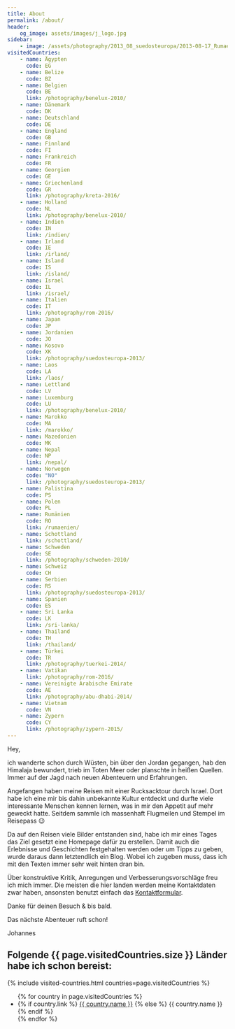 ```yaml
---
title: About
permalink: /about/
header:
    og_image: assets/images/j_logo.jpg
sidebar:
    - image: /assets/photography/2013_08_suedosteuropa/2013-08-17_Rumaenien_mit_Johannes_032-678x1024.jpg
visitedCountries:
    - name: Ägypten
      code: EG
    - name: Belize
      code: BZ
    - name: Belgien
      code: BE
      link: /photography/benelux-2010/
    - name: Dänemark
      code: DK
    - name: Deutschland
      code: DE
    - name: England
      code: GB
    - name: Finnland
      code: FI
    - name: Frankreich
      code: FR
    - name: Georgien
      code: GE
    - name: Griechenland
      code: GR
      link: /photography/kreta-2016/
    - name: Holland
      code: NL
      link: /photography/benelux-2010/
    - name: Indien
      code: IN
      link: /indien/
    - name: Irland
      code: IE
      link: /irland/
    - name: Island
      code: IS
      link: /island/
    - name: Israel
      code: IL
      link: /israel/
    - name: Italien
      code: IT
      link: /photography/rom-2016/
    - name: Japan
      code: JP
    - name: Jordanien
      code: JO
    - name: Kosovo
      code: XK
      link: /photography/suedosteuropa-2013/
    - name: Laos
      code: LA
      link: /laos/
    - name: Lettland
      code: LV
    - name: Luxemburg
      code: LU
      link: /photography/benelux-2010/
    - name: Marokko
      code: MA
      link: /marokko/
    - name: Mazedonien
      code: MK
    - name: Nepal
      code: NP
      link: /nepal/
    - name: Norwegen
      code: "NO"
      link: /photography/suedosteuropa-2013/
    - name: Palistina
      code: PS
    - name: Polen
      code: PL
    - name: Rumänien
      code: RO
      link: /rumaenien/
    - name: Schottland
      link: /schottland/
    - name: Schweden
      code: SE
      link: /photography/schweden-2010/
    - name: Schweiz
      code: CH
    - name: Serbien
      code: RS
      link: /photography/suedosteuropa-2013/
    - name: Spanien
      code: ES
    - name: Sri Lanka
      code: LK
      link: /sri-lanka/
    - name: Thailand
      code: TH
      link: /thailand/
    - name: Türkei
      code: TR
      link: /photography/tuerkei-2014/
    - name: Vatikan
      link: /photography/rom-2016/
    - name: Vereinigte Arabische Emirate
      code: AE
      link: /photography/abu-dhabi-2014/
    - name: Vietnam
      code: VN
    - name: Zypern
      code: CY
      link: /photography/zypern-2015/
---
```


Hey,

ich wanderte schon durch Wüsten, bin über den Jordan gegangen, hab den Himalaja bewundert, trieb im Toten Meer oder planschte in heißen Quellen. 
Immer auf der Jagd nach neuen Abenteuern und Erfahrungen.

Angefangen haben meine Reisen mit einer Rucksacktour durch Israel. Dort habe ich eine mir bis dahin unbekannte Kultur entdeckt 
und durfte viele interessante Menschen kennen lernen, was in mir den Appetit auf mehr geweckt hatte. 
Seitdem sammle ich massenhaft Flugmeilen und Stempel im Reisepass 😉

Da auf den Reisen viele Bilder entstanden sind, habe ich mir eines Tages das Ziel gesetzt eine Homepage dafür zu erstellen. 
Damit auch die Erlebnisse und Geschichten festgehalten werden oder um Tipps zu geben, wurde daraus dann letztendlich ein Blog. 
Wobei ich zugeben muss, dass ich mit den Texten immer sehr weit hinten dran bin.

Über konstruktive Kritik, Anregungen und Verbesserungsvorschläge freu ich mich immer. 
Die meisten die hier landen werden meine Kontaktdaten zwar haben, ansonsten benutzt einfach das [Kontaktformular](/contact/).

Danke für deinen Besuch & bis bald.

Das nächste Abenteuer ruft schon!

Johannes



## Folgende {{ page.visitedCountries.size }} Länder habe ich schon bereist:

{% include visited-countries.html countries=page.visitedCountries %}

<ul class="countries">
{% for country in page.visitedCountries %}
    <li>
    {% if country.link %}
    <a href="{{ country.link }}">{{ country.name }}</a>
    {% else %}
    {{ country.name }}
    {% endif %}
    </li>
{% endfor %}
</ul>